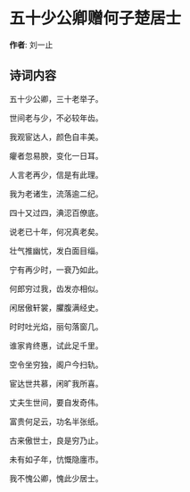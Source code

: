 # 五十少公卿赠何子楚居士

**作者**: 刘一止

## 诗词内容

五十少公卿，三十老举子。

世间老与少，不必较年齿。

我观宦达人，颜色自丰美。

癯者忽易腴，变化一日耳。

人言老再少，信是有此理。

我为老诸生，流落逾二纪。

四十又过四，淟涊百僚底。

说老已十年，何况真老矣。

壮气推幽忧，发白面目缁。

宁有再少时，一衰乃如此。

何郎穷过我，齿发亦相似。

闲居傲轩裳，臞腹满经史。

时时吐光焰，丽句落窗几。

谁家肯终惠，试此足千里。

空令坐穷独，阁户今扫轨。

宦达世共慕，闲旷我所喜。

丈夫生世间，要自发奇伟。

富贵何足云，功名半张纸。

古来傲世士，良是穷乃止。

未有如子年，忼慨隐廛市。

我不愧公卿，愧此少居士。


